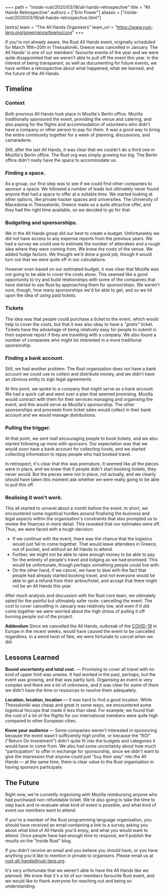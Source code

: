 +++
path = "inside-rust/2020/03/18/all-hands-retrospective"
title = "All Hands Retrospective"
authors = ["Erin Power"]
aliases = ["inside-rust/2020/03/18/all-hands-retrospective.html"]

[extra]
team = "The All Hands Organisers"
team_url = "https://www.rust-lang.org/governance/teams/core"
+++

If you're not already aware, the Rust All Hands event, originally scheduled for
March 16th–20th in Thessaloníki, Greece was cancelled in January. The All Hands'
is one of our members' favourite events of the year and we were quite
disappointed that we weren't able to pull off the event this year. In the
interest of being transparent, as well as documenting for future events, we
have written a retrospective about what happened, what we learned, and the
future of the All Hands.

## Timeline

### Context
Both previous All Hands took place in Mozilla's Berlin office. Mozilla
traditionally sponsored the event, providing the venue and catering, and also
paying for the flights and accommodation of volunteers who didn't have a
company or other person to pay for them. It was a good way to bring the entire
community together for a week of planning, discussions, and camaraderie.

Still, after the last All Hands, it was clear that we couldn't do a third one
in Mozilla's Berlin office. The Rust org was simply growing too big. The
Berlin office didn't really have the space to accommodate us.

### Finding a space.
As a group, our first step was to see if we could find other companies to
sponsor a space. We followed a number of leads but ultimately never found
anyone that had a space to offer at a suitable time. We started looking
at other options, like private hacker spaces and universities. The University
of Macedonia in Thessaloniki, Greece made us a quite attractive offer, and
they had the right time available, so we decided to go for that.

### Budgeting and sponsorships.
We in the All Hands group did our best to create a budget. Unfortunately we
did not have access to any expense reports from the previous years. We had a
survey we could use to estimate the number of attendees and a rough idea where
they were coming from. We knew the costs of the venue. We added fudge factors.
We thought we'd done a good job, though it would turn out that we were quite
off in our calculations.

However even based on our estimated budget, it was clear that Mozilla was not
going to be able to cover the costs alone. This seemed like a good opportunity
to try and build relationships with some of the companies that have started to
use Rust by approaching them for sponsorships. We weren't sure, though, how 
many sponsorships we'd be able to get, and so we hit upon the idea of using
paid tickets.

### Tickets
The idea was that people could purchase a ticket to the event, which would
help to cover the costs, but that it was also okay to have a *"gratis"*
ticket. Tickets have the advantage of being relatively easy for people to
submit in their expense report if they are travelling with a company. We also
found a number of companies who might be interested in a more
traditional sponsorship.

### Finding a bank account.
Still, we had another problem. The Rust organisation does not have a bank
account we could use to collect and distribute money, and we didn't have an
obvious entity to sign legal agreements.

At this point, we spoke to a company that might serve as a bank account. We
had a quick call and went over a plan that seemed promising. Mozilla would
contract with them for their services managing and organising the event, and
this would serve as Mozilla's sponsorship. The other sponsorships and proceeds
from ticket sales would collect in their bank account and we would
manage distributions.

### Pulling the trigger.
At that point, we sent mail encouraging people to book tickets, and we also
started following up more with sponsors. Our expectation was that we would
soon have a bank account for collecting funds, and we started collecting
information to repay people who had booked travel.

In retrospect, it's clear that this was premature. It seemed like all the
pieces were in place, and we knew that if people didn't start booking tickets,
they never would. But the pieces were not in place, not actually, and we clearly
should have taken this moment ask whether we were really going to be able to
pull this off.

### Realising it won't work.
This all started to unravel about a month before the event. In short, we
encountered some logistical hurdles around finalising the business and legal
aspects within the organisation's constraints that also prompted us to review
the finances in more detail. This revealed that our estimates were off. Thus,
we were faced with a tough decision:

* If we continue with the event, there was the chance that the logistics would
  just fail to come together. That would leave attendees in Greece, out of
  pocket, and without an All Hands to attend.
* Further, we might not be able to raise enough money to be able to pay for
  the entirety of people's travel and lodging as we had promised. This would be
  unfortunate, though perhaps something people could live with.
* On the other hand, if we cancel, we have to deal with the fact that people
  had already started booking travel, and not everyone would be able to get a
  refund from their airline/hotel, and accept that there might not be an
  All Hands this year.

After much analysis and discussion with the Rust core team, we ultimately
opted for the painful but ultimately safer route: cancelling the event. The
cost to cover cancelling in January was relatively low, and even if it did
come together we were worried about the high stress of pulling it off burning
people out of the project.

**Addendum** Since we cancelled the All Hands, outbreak of the [COVID-19] in
Europe in the recent weeks, would have caused the event to be cancelled
regardless. In a weird twist of fate, we were fortunate to cancel when we did.

[covid-19]: https://en.wikipedia.org/wiki/2019–20_coronavirus_pandemic

## Lessons Learned
**Bound uncertainty and total cost.** — Promising to cover all travel with
no kind of upper limit was unwise. It had worked in the past, perhaps, but the
event was growing, and that was partly luck. Organising an event is very complex
and there are a lot of unknowns, and it was clear for some of them we didn't have
the time or resources to resolve them adequately.

**Location, location, location** — It was hard to find a good location. While
Thessaloníki was cheap and great in some ways, we encountered some logistical
hiccups that made it less than ideal. For example; we found that the cost of a
lot of the flights for our international members were quite high compared to
other European cities.

**Know your audience** — Some companies weren't interested in sponsoring
because the event wasn't sufficiently high profile, or because the "ROI"
("Return On Investment") didn't quite fit into the budgets and categories it
would have to come from. We also had some uncertainty about how much
"participation" to offer in exchange for sponsorship, since we didn't want to
give the impression that anyone could just "buy their way" into the All Hands —
at the same time, there is clear value to the Rust organisation in having
sponsors participate.

## The Future

Right now, we're currently organising with Mozilla reimbursing anyone who had
purchased non-refundable ticket. We're also going to take the time to step back
and re-evaluate what kind of event is possible, and what kind of event our
members want to attend.

If you're a member of the Rust programming language organisation, you should
have received an email containing a link to a survey asking you about what
kind of All Hands you'd enjoy, and what you would want to attend. Once people
have had enough time to respond, we'll publish the results on the
"Inside Rust" blog.

If you didn't receive an email and you believe you should have, or you have
anything you'd like to mention in private to organisers. Please email us
at <rust-all-hands@rust-lang.org>.

It's very unfortunate that we weren't able to have the All Hands like we
planned. We know that it's a lot of our members favourite Rust event, and we
would like to thank everyone for reaching out and being so understanding.
